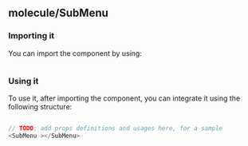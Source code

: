 ## molecule/SubMenu

<!-- TODO: add a description here! -->

### Importing it

You can import the component by using:

```js
```

### Using it

To use it, after importing the component, you can integrate it using the following structure:

```js

// TODO: add props definitions and usages here, for a sample
<SubMenu ></SubMenu>

```